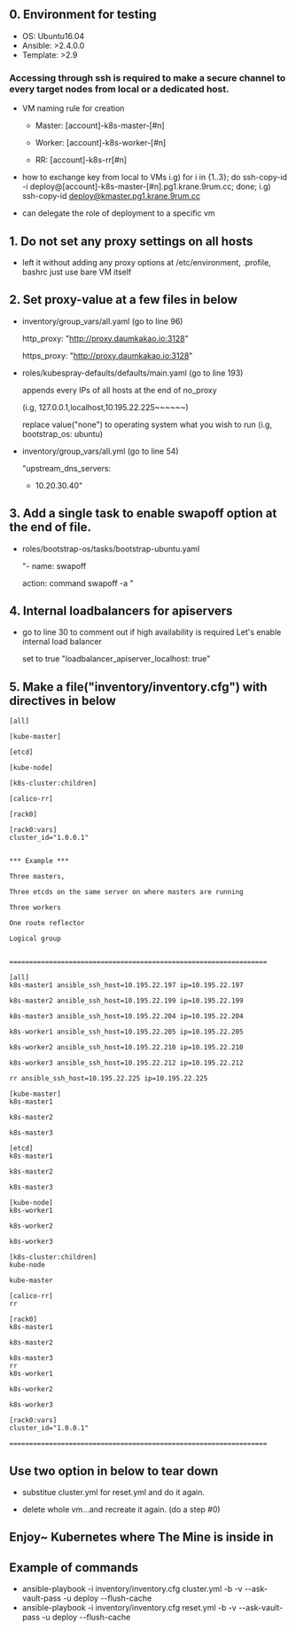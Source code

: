 ## 0. Environment for testing 
  - OS: Ubuntu16.04
  - Ansible: >2.4.0.0
  - Template: >2.9
  ### Accessing through ssh is required to make a secure channel to every target nodes from local or a dedicated host.

   * VM naming rule for creation

     - Master: [account]-k8s-master-[#n]

     - Worker: [account]-k8s-worker-[#n]

     - RR: [account]-k8s-rr[#n]

   * how to exchange key from local to VMs
     i.g) for i in {1..3};
            do ssh-copy-id -i deploy@[account]-k8s-master-[#n].pg1.krane.9rum.cc;
            done;
     i.g) ssh-copy-id deploy@kmaster.pg1.krane.9rum.cc 
   
   * can delegate the role of deployment to a specific vm
   
## 1. Do not set any proxy settings on all hosts
   - left it without adding any proxy options at /etc/environment, .profile, bashrc
     just use bare VM itself
     
## 2. Set proxy-value at a few files in below
   - inventory/group_vars/all.yaml (go to line 96)
   
     http_proxy: "http://proxy.daumkakao.io:3128"
     
     https_proxy: "http://proxy.daumkakao.io:3128"
     
   - roles/kubespray-defaults/defaults/main.yaml (go to line 193)
   
     appends every IPs of all hosts at the end of no_proxy
     
     (i.g, 127.0.0.1,localhost,10.195.22.225~~~~~~)
     
     replace value("none") to operating system what you wish to run (i.g, bootstrap_os: ubuntu)

   - inventory/group_vars/all.yml (go to line 54)

     "upstream_dns_servers:

      - 10.20.30.40"

## 3. Add a single task to enable swapoff option at the end of file.
   - roles/bootstrap-os/tasks/bootstrap-ubuntu.yaml
     
     "- name: swapoff
     
        action: command swapoff -a "

## 4. Internal loadbalancers for apiservers
   - go to line 30 to comment out
     if high availability is required
     Let's enable internal load balancer

     set to true
     "loadbalancer_apiserver_localhost: true"

## 5. Make a file("inventory/inventory.cfg") with directives in below

    [all]
    
    [kube-master]
    
    [etcd]
    
    [kube-node]
    
    [k8s-cluster:children]
    
    [calico-rr]
    
    [rack0]
    
    [rack0:vars]
    cluster_id="1.0.0.1"


    *** Example ***
    
    Three masters,
    
    Three etcds on the same server on where masters are running
    
    Three workers
    
    One route reflector
    
    Logical group
    
    
    =================================================================
    
    [all]
    k8s-master1 ansible_ssh_host=10.195.22.197 ip=10.195.22.197
    
    k8s-master2 ansible_ssh_host=10.195.22.199 ip=10.195.22.199
    
    k8s-master3 ansible_ssh_host=10.195.22.204 ip=10.195.22.204
    
    k8s-worker1 ansible_ssh_host=10.195.22.205 ip=10.195.22.205
    
    k8s-worker2 ansible_ssh_host=10.195.22.210 ip=10.195.22.210
    
    k8s-worker3 ansible_ssh_host=10.195.22.212 ip=10.195.22.212
    
    rr ansible_ssh_host=10.195.22.225 ip=10.195.22.225

    [kube-master]
    k8s-master1
    
    k8s-master2
    
    k8s-master3

    [etcd]
    k8s-master1
    
    k8s-master2
    
    k8s-master3

    [kube-node]
    k8s-worker1
    
    k8s-worker2
    
    k8s-worker3

    [k8s-cluster:children]
    kube-node
    
    kube-master

    [calico-rr]
    rr

    [rack0]
    k8s-master1
    
    k8s-master2
    
    k8s-master3
    rr
    k8s-worker1
    
    k8s-worker2
    
    k8s-worker3

    [rack0:vars]
    cluster_id="1.0.0.1"
    
    =================================================================


## Use two option in below to tear down
  
  - substitue cluster.yml for reset.yml and do it again.
  
  - delete whole vm...and recreate it again. (do a step #0)
  
## Enjoy~ Kubernetes where The Mine is inside in

## Example of commands
  - ansible-playbook -i inventory/inventory.cfg cluster.yml -b -v --ask-vault-pass -u deploy --flush-cache
  - ansible-playbook -i inventory/inventory.cfg reset.yml -b -v --ask-vault-pass -u deploy --flush-cache  